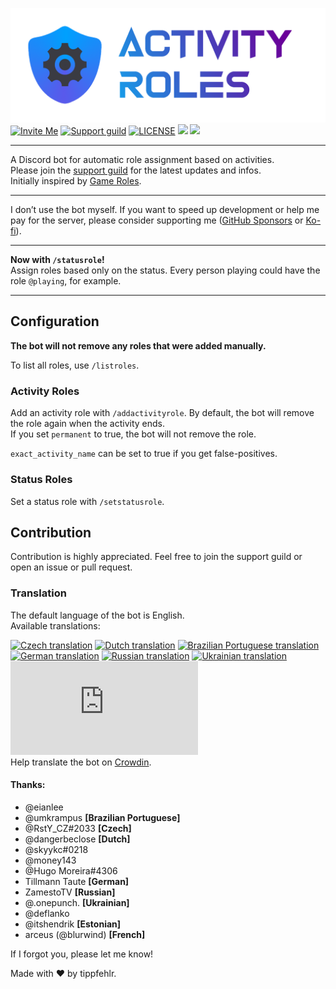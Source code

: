 ![Activity Roles](./img/header.png)
[![Invite Me](https://img.shields.io/static/v1?style=for-the-badge&logo=discord&logoColor=FFF&label=&message=invite%20me&color=7289DA)](https://discord.com/api/oauth2/authorize?client_id=813130993640013874&permissions=268435456&scope=bot%20applications.commands)
[![Support guild](https://img.shields.io/discord/958393035543175258?label=support&logo=DISCORD&style=for-the-badge)](https://discord.gg/3K9Yx4ufN7)
[![LICENSE](https://img.shields.io/github/license/tippf3hlr/activity-roles?style=for-the-badge)](./LICENSE)
![](https://img.shields.io/github/package-json/v/tippf3hlr/activity-roles?style=for-the-badge)
![](https://img.shields.io/github/last-commit/tippf3hlr/activity-roles?style=for-the-badge)

---

A Discord bot for automatic role assignment based on activities. \
Please join the [support guild](https://discord.gg/3K9Yx4ufN7) for the latest updates and infos. \
Initially inspired by [Game Roles](https://top.gg/bot/511010215290863636).

---

I don’t use the bot myself. If you want to speed up development or help
me pay for the server, please consider supporting me ([GitHub Sponsors](https://github.com/sponsors/tippfehlr) or [Ko-fi](https://ko-fi.com/Z8Z7SYDDJ)).

---

**Now with `/statusrole`!** \
Assign roles based only on the status.
Every person playing could have the role `@playing`, for example.

---

## Configuration

**The bot will not remove any roles that were added manually.**

To list all roles, use `/listroles`.

### Activity Roles

Add an activity role with `/addactivityrole`.
By default, the bot will remove the role again when the activity ends. \
If you set `permanent` to true, the bot will not remove the role.

`exact_activity_name` can be set to true if you get false-positives.

### Status Roles

Set a status role with `/setstatusrole`.

## Contribution

Contribution is highly appreciated. Feel free to join the support
guild or open an issue or pull request.

### Translation

The default language of the bot is English. \
Available translations:

[![Czech translation](https://img.shields.io/badge/dynamic/json?color=blue&label=Czech&style=for-the-badge&logo=crowdin&query=%24.progress.0.data.translationProgress&url=https%3A%2F%2Fbadges.awesome-crowdin.com%2Fstats-15099081-554085.json)](https://crowdin.com/project/activity-roles/cs)
[![Dutch translation](https://img.shields.io/badge/dynamic/json?color=blue&label=Dutch&style=for-the-badge&logo=crowdin&query=%24.progress.2.data.translationProgress&url=https%3A%2F%2Fbadges.awesome-crowdin.com%2Fstats-15099081-554085.json)](https://crowdin.com/project/activity-roles/nl)
[![Brazilian Portuguese translation](https://img.shields.io/badge/dynamic/json?color=blue&label=Brazilian%20Portuguese&style=for-the-badge&logo=crowdin&query=%24.progress.3.data.translationProgress&url=https%3A%2F%2Fbadges.awesome-crowdin.com%2Fstats-15099081-554085.json)](https://crowdin.com/project/activity-roles/pt-BR)
[![German translation](https://img.shields.io/badge/dynamic/json?color=blue&label=German&style=for-the-badge&logo=crowdin&query=%24.progress.1.data.translationProgress&url=https%3A%2F%2Fbadges.awesome-crowdin.com%2Fstats-15099081-554085.json)](https://crowdin.com/project/activity-roles/de)
[![Russian translation](https://img.shields.io/badge/dynamic/json?color=blue&label=Russian&style=for-the-badge&logo=crowdin&query=%24.progress.4.data.translationProgress&url=https%3A%2F%2Fbadges.awesome-crowdin.com%2Fstats-15099081-554085-update.json)](https://crowdin.com/project/activity-roles/ru)
[![Ukrainian translation](https://img.shields.io/badge/dynamic/json?color=blue&label=Ukranian&style=for-the-badge&logo=crowdin&query=%24.progress.5.data.translationProgress&url=https%3A%2F%2Fbadges.awesome-crowdin.com%2Fstats-15099081-554085.json)](https://crowdin.com/project/activity-roles/uk)
[![French translation](<https://img.shields.io/badge/dynamic/json?color=blue&label=French&style=for-the-badge&logo=crowdin&query=%24.progress[?(@.data.languageId==%27fr%27)].data.translationProgress&url=https%3A%2F%2Fbadges.awesome-crowdin.com%2Fstats-15099081-554085.json>)](https://crowdin.com/project/activity-roles/fr) \
Help translate the bot on [Crowdin](https://crowdin.com/project/activity-roles).

#### Thanks:

- @eianlee
- @umkrampus **[Brazilian Portuguese]**
- @RstY_CZ#2033 **[Czech]**
- @dangerbeclose **[Dutch]**
- @skyykc#0218
- @money143
- @Hugo Moreira#4306
- Tillmann Taute **[German]**
- ZamestoTV **[Russian]**
- @.onepunch. **[Ukrainian]**
- @deflanko
- @itshendrik **[Estonian]**
- arceus (@blurwind) **[French]**

If I forgot you, please let me know!

Made with ❤️ by tippfehlr.
